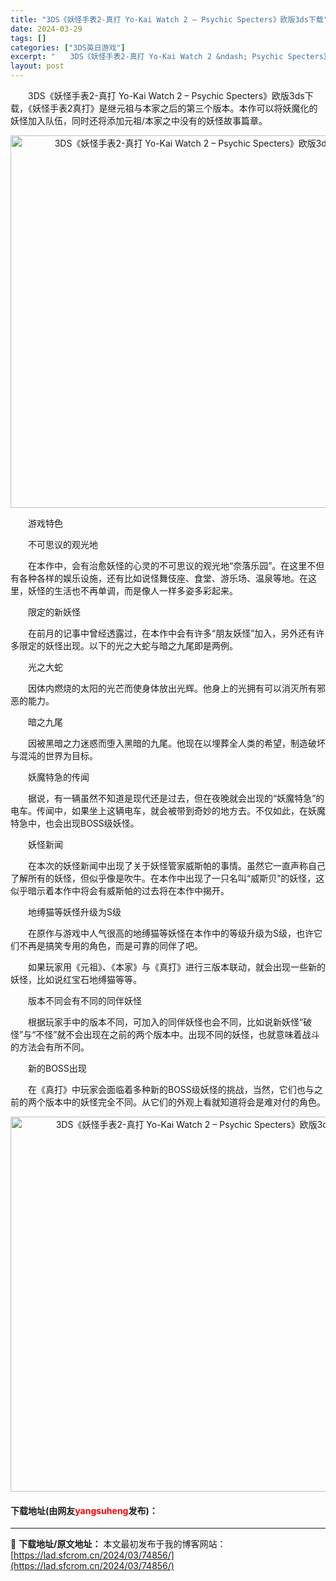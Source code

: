 ```yaml
---
title: "3DS《妖怪手表2-真打 Yo-Kai Watch 2 – Psychic Specters》欧版3ds下载"
date: 2024-03-29
tags: []
categories: ["3DS英日游戏"]
excerpt: "　　3DS《妖怪手表2-真打 Yo-Kai Watch 2 &ndash; Psychic Specters》欧版3ds下载，《妖怪手表2真打》是继元祖与本家之后的第三个版本。本作可以将妖魔化的妖怪加入队伍，同时还将添加元祖/本家之中没有的妖怪故事篇章。 　　游戏特色 　　不可思议的观光地 　　在本&hellip;"
layout: post
---
```


 <p>　　3DS《妖怪手表2-真打 Yo-Kai Watch 2 &ndash; Psychic Specters》欧版3ds下载，《妖怪手表2真打》是继元祖与本家之后的第三个版本。本作可以将妖魔化的妖怪加入队伍，同时还将添加元祖/本家之中没有的妖怪故事篇章。</p> <p align="center"><img align="" border="0" src="https://lad.sfcrom.cn/wp-content/uploads/2024/03/20240329_660631e02cd6a.png" width="596" alt="3DS《妖怪手表2-真打 Yo-Kai Watch 2 – Psychic Specters》欧版3ds下载" /></p> <p>　　游戏特色</p> <p>　　不可思议的观光地</p> <p>　　在本作中，会有治愈妖怪的心灵的不可思议的观光地&ldquo;奈落乐园&rdquo;。在这里不但有各种各样的娱乐设施，还有比如说怪舞伎座、食堂、游乐场、温泉等地。在这里，妖怪的生活也不再单调，而是像人一样多姿多彩起来。</p> <p>　　限定的新妖怪</p> <p>　　在前月的记事中曾经透露过，在本作中会有许多&ldquo;朋友妖怪&rdquo;加入，另外还有许多限定的妖怪出现。以下的光之大蛇与暗之九尾即是两例。</p> <p>　　光之大蛇</p> <p>　　因体内燃烧的太阳的光芒而使身体放出光辉。他身上的光拥有可以消灭所有邪恶的能力。</p> <p>　　暗之九尾</p> <p>　　因被黑暗之力迷惑而堕入黑暗的九尾。他现在以埋葬全人类的希望，制造破坏与混沌的世界为目标。</p> <p>　　妖魔特急的传闻</p> <p>　　据说，有一辆虽然不知道是现代还是过去，但在夜晚就会出现的&ldquo;妖魔特急&rdquo;的电车。传闻中，如果坐上这辆电车，就会被带到奇妙的地方去。不仅如此，在妖魔特急中，也会出现BOSS级妖怪。</p> <p>　　妖怪新闻</p> <p>　　在本次的妖怪新闻中出现了关于妖怪管家威斯帕的事情。虽然它一直声称自己了解所有的妖怪，但似乎像是吹牛。在本作中出现了一只名叫&ldquo;威斯贝&rdquo;的妖怪，这似乎暗示着本作中将会有威斯帕的过去将在本作中揭开。</p> <p>　　地缚猫等妖怪升级为S级</p> <p>　　在原作与游戏中人气很高的地缚猫等妖怪在本作中的等级升级为S级，也许它们不再是搞笑专用的角色，而是可靠的同伴了吧。</p> <p>　　如果玩家用《元祖》、《本家》与《真打》进行三版本联动，就会出现一些新的妖怪，比如说红宝石地缚猫等等。</p> <p>　　版本不同会有不同的同伴妖怪</p> <p>　　根据玩家手中的版本不同，可加入的同伴妖怪也会不同，比如说新妖怪&ldquo;破怪&rdquo;与&ldquo;不怪&rdquo;就不会出现在之前的两个版本中。出现不同的妖怪，也就意味着战斗的方法会有所不同。</p> <p>　　新的BOSS出现</p> <p>　　在《真打》中玩家会面临着多种新的BOSS级妖怪的挑战，当然，它们也与之前的两个版本中的妖怪完全不同。从它们的外观上看就知道将会是难对付的角色。</p> <p align="center"><img align="" border="0" src="https://lad.sfcrom.cn/wp-content/uploads/2024/03/20240329_660631e160538.png" width="600" alt="3DS《妖怪手表2-真打 Yo-Kai Watch 2 – Psychic Specters》欧版3ds下载" /></p> <p><h4>下载地址(由网友<font color="red">yangsuheng</font>发布)：</h4></p> 

---
📖 **下载地址/原文地址：** 本文最初发布于我的博客网站：[https://lad.sfcrom.cn/2024/03/74856/](https://lad.sfcrom.cn/2024/03/74856/)
